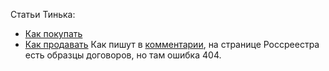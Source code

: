 Статьи Тинька:
- [Как покупать](https://journal.tinkoff.ru/guide/kak-kupit-kvartiru/)
- [Как продавать](https://journal.tinkoff.ru/sell-apartment/)
Как пишут в [комментарии](https://journal.tinkoff.ru/sell-apartment/#c60829), на странице Россреестра есть образцы договоров, но там ошибка 404.